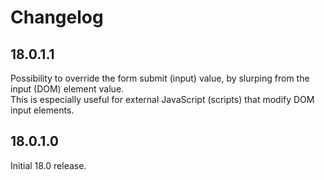 # Changelog

## 18.0.1.1

Possibility to override the form submit (input) value, by slurping from the input (DOM) element value.\
This is especially useful for external JavaScript (scripts) that modify DOM input elements.

## 18.0.1.0

Initial 18.0 release.
